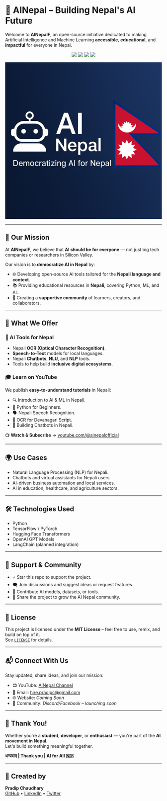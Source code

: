 
# 🤖 AINepal – Building Nepal's AI Future

Welcome to **AINepalF**, an open-source initiative dedicated to making Artificial Intelligence and Machine Learning **accessible**, **educational**, and **impactful** for everyone in Nepal.

<p align="center">
  <a href="https://youtube.com/@ainepalofficial"><img src="https://img.shields.io/badge/YouTube-AINepal-red?logo=youtube&style=flat-square" /></a>
  <a href="https://github.com/pradipchaudhary/ainepalf"><img src="https://img.shields.io/github/stars/pradipchaudhary/ainepalf?style=flat-square" /></a>
  <a href="https://github.com/pradipchaudhary/ainepalf/issues"><img src="https://img.shields.io/github/issues/pradipchaudhary/ainepalf?style=flat-square" /></a>
  <a href="LICENSE"><img src="https://img.shields.io/github/license/pradipchaudhary/ainepalf?style=flat-square" /></a>
</p>


![Banner Alt Text](banner.png)


---

## 🌟 Our Mission

At **AINepalF**, we believe that **AI should be for everyone** — not just big tech companies or researchers in Silicon Valley.

Our vision is to **democratize AI in Nepal** by:

- 🌐 Developing open-source AI tools tailored for the **Nepali language and context**.
- 📚 Providing educational resources in **Nepali**, covering Python, ML, and AI.
- 👥 Creating a **supportive community** of learners, creators, and collaborators.

---

## 🚀 What We Offer

### 🔧 AI Tools for Nepal
- Nepali **OCR (Optical Character Recognition)**.
- **Speech-to-Text** models for local languages.
- Nepali **Chatbots**, **NLU**, and **NLP** tools.
- Tools to help build **inclusive digital ecosystems**.

### 🎓 Learn on YouTube
We publish **easy-to-understand tutorials** in Nepali:

- 🔍 Introduction to AI & ML in Nepali.
- 🐍 Python for Beginners.
- 🗣️ Nepali Speech Recognition.
- 🧾 OCR for Devanagari Script.
- 🤖 Building Chatbots in Nepali.

📺 **Watch & Subscribe** → [youtube.com/@ainepalofficial](https://youtube.com/@ainepalofficial)

---

## 🌍 Use Cases

- Natural Language Processing (NLP) for Nepali.
- Chatbots and virtual assistants for Nepali users.
- AI-driven business automation and local services.
- AI in education, healthcare, and agriculture sectors.

---

## 🛠 Technologies Used

- Python
- TensorFlow / PyTorch
- Hugging Face Transformers
- OpenAI GPT Models
- LangChain (planned integration)

---


## 🌟 Support & Community

- ⭐ Star this repo to support the project.
- 🗨️ Join discussions and suggest ideas or request features.
- 🤝 Contribute AI models, datasets, or tools.
- 🔗 Share the project to grow the AI Nepal community.

---

## 📄 License

This project is licensed under the **MIT License** – feel free to use, remix, and build on top of it.  
See [`LICENSE`](./LICENSE) for details.

---

## 📬 Connect With Us

Stay updated, share ideas, and join our mission:

- 📺 YouTube: [AINepal Channel](https://youtube.com/@ainepalofficial)
- 📧 Email: [hire.pradipc@gmail.com](mailto:hire.pradipc@gmail.com)
- 🌐 Website: *Coming Soon*
- 💬 Community: *Discord/Facebook – launching soon*

---

## 🙏 Thank You!

Whether you're a **student**, **developer**, or **enthusiast** — you're part of the **AI movement in Nepal**.  
Let's build something meaningful together.

**धन्यवाद | Thank you | AI for All 🇳🇵**

---

## 👤 Created by

**Pradip Chaudhary**  
[GitHub](https://github.com/pradipchaudhary) • [LinkedIn](https://linkedin.com/in/pradipchaudhary) • [Twitter](https://twitter.com/pradipchau)
```
